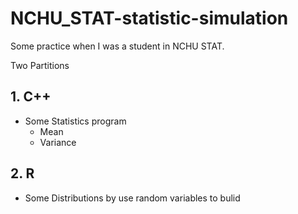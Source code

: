 # NCHU_STAT-statistic-simulation
Some practice when I was a student in NCHU STAT.

Two Partitions
## 1. C++
* Some Statistics program
  * Mean
  * Variance

## 2. R
* Some Distributions by use random variables to bulid

